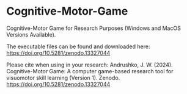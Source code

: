 # Cognitive-Motor-Game
Cognitive-Motor Game for Research Purposes (Windows and MacOS Versions Available).

The executable files can be found and downloaded here: https://doi.org/10.5281/zenodo.13327044

Please cite when using in your research:
Andrushko, J. W. (2024). Cognitive-Motor Game: A computer game-based research tool for visuomotor skill learning (Version 1). Zenodo. https://doi.org/10.5281/zenodo.13327044
